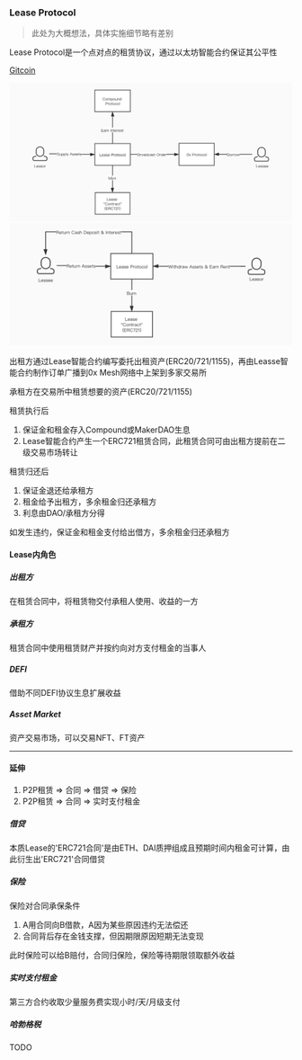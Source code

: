 ### Lease Protocol
> 此处为大概想法，具体实施细节略有差别

Lease Protocol是一个点对点的租赁协议，通过以太坊智能合约保证其公平性

[Gitcoin](https://gitcoin.co/grants/353/lease)

![Borrow.png](./images/borrow-assets.jpg)
![Return.png](./images/return-assets.jpg)

出租方通过Lease智能合约编写委托出租资产(ERC20/721/1155)，再由Leasse智能合约制作订单广播到0x Mesh网络中上架到多家交易所

承租方在交易所中租赁想要的资产(ERC20/721/1155)

租赁执行后
1. 保证金和租金存入Compound或MakerDAO生息
2. Lease智能合约产生一个ERC721租赁合同，此租赁合同可由出租方提前在二级交易市场转让

租赁归还后
1. 保证金退还给承租方
2. 租金给予出租方，多余租金归还承租方
3. 利息由DAO/承租方分得

如发生违约，保证金和租金支付给出借方，多余租金归还承租方


#### Lease内角色
##### 出租方
在租赁合同中，将租赁物交付承租人使用、收益的一方
##### 承租方
租赁合同中使用租赁财产并按约向对方支付租金的当事人
##### DEFI
借助不同DEFI协议生息扩展收益
##### Asset Market
资产交易市场，可以交易NFT、FT资产

* * *
#### 延伸
1. P2P租赁 => 合同 => 借贷 => 保险 
2. P2P租赁 => 合同 => 实时支付租金 
##### 借贷
本质Lease的'ERC721合同'是由ETH、DAI质押组成且预期时间内租金可计算，由此衍生出'ERC721'合同借贷
##### 保险
保险对合同承保条件

1. A用合同向B借款，A因为某些原因违约无法偿还
2. 合同背后存在金钱支撑，但因期限原因短期无法变现

此时保险可以给B赔付，合同归保险，保险等待期限领取额外收益

##### 实时支付租金
第三方合约收取少量服务费实现小时/天/月级支付

##### 哈勃格税
TODO
